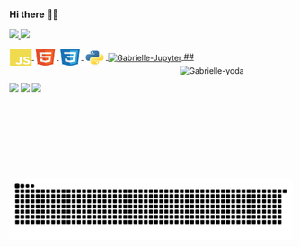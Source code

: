 ### Hi there 👋😁


 <div>
  <a href="https://github.com/gabrielletuao">
  <img height="180em" src="https://github-readme-stats.vercel.app/api?username=gabrielletuao&show_icons=true&theme=dracula&include_all_commits=true&count_private=true"/>
  <img height="180em" src="https://github-readme-stats.vercel.app/api/top-langs/?username=gabrielletuao&layout=compact&langs_count=7&theme=dracula"/>
</div>

 <div style="display: inline_block"><br>
  <img align="center" alt="Gabrielle-Js" height="30" width="40" src="https://raw.githubusercontent.com/devicons/devicon/master/icons/javascript/javascript-plain.svg">
  <img align="center" alt="Gabrielle-HTML" height="30" width="40" src="https://raw.githubusercontent.com/devicons/devicon/master/icons/html5/html5-original.svg">
  <img align="center" alt="Gabrielle-CSS" height="30" width="40" src="https://raw.githubusercontent.com/devicons/devicon/master/icons/css3/css3-original.svg">
  <img align="center" alt="Gabrielle-Python" height="30" width="40" src="https://raw.githubusercontent.com/devicons/devicon/master/icons/python/python-original.svg">
  <img align="center" alt="Gabrielle-Jupyter" height="30" width="40" src="https://cdn.jsdelivr.net/gh/devicons/devicon/icons/jupyter/jupyter-original-wordmark.svg">
  ##<img align="right" alt="Gabrielle-yoda" height="200" width="200"  src="https://media.giphy.com/media/yBwcx562kZ2FWlYb2A/giphy.gif">
</div>

 ##
  
<div> 

  <a href="https://instagram.com/gabrielletuao" target="_blank"><img src="https://img.shields.io/badge/-Instagram-%23E4405F?style=for-the-badge&logo=instagram&logoColor=white" target="_blank"></a>
 	<a href = "mailto:gabrielle.donna2@gmail.com"><img src="https://img.shields.io/badge/-Gmail-%23333?style=for-the-badge&logo=gmail&logoColor=white" target="_blank"></a>
  <a href="https://www.linkedin.com/in/gabrielle-tu%C3%A3o-donna-a8b526142/" target="_blank"><img src="https://img.shields.io/badge/-LinkedIn-%230077B5?style=for-the-badge&logo=linkedin&logoColor=white" target="_blank"></a> 
 
  ![Snake animation](https://github.com/gabrielletuao/gabrielletuao/blob/output/github-contribution-grid-snake.svg)
 
</div>
  
<!--
**GabrielleTuao/gabrielletuao** is a ✨ _special_ ✨ repository because its `README.md` (this file) appears on your GitHub profile.

Here are some ideas to get you started:

- 🔭 I’m currently working on ...
- 🌱 I’m currently learning ...
- 👯 I’m looking to collaborate on ...
- 🤔 I’m looking for help with ...
- 💬 Ask me about ...
- 📫 How to reach me: ...
- 😄 Pronouns: ...
- ⚡ Fun fact: ...
-->

